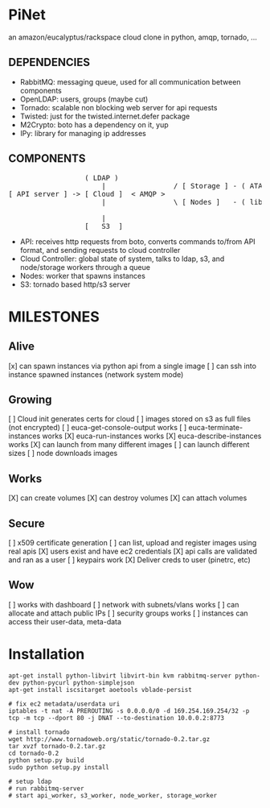 PiNet
=====

an amazon/eucalyptus/rackspace cloud clone in python, amqp, tornado, ...

DEPENDENCIES
------------

* RabbitMQ: messaging queue, used for all communication between components
* OpenLDAP: users, groups (maybe cut)
* Tornado: scalable non blocking web server for api requests
* Twisted: just for the twisted.internet.defer package
* M2Crypto: boto has a dependency on it, yup
* IPy: library for managing ip addresses

COMPONENTS
----------

<pre>
                  ( LDAP )
                      |                / [ Storage ] - ( ATAoE )
[ API server ] -> [ Cloud ]  < AMQP >   
                      |                \ [ Nodes ]   - ( libvirt/kvm )
                    <HTTP>
                      |
                  [   S3  ]
</pre>

* API: receives http requests from boto, converts commands to/from API format, and sending requests to cloud controller
* Cloud Controller: global state of system, talks to ldap, s3, and node/storage workers through a queue
* Nodes: worker that spawns instances
* S3: tornado based http/s3 server

MILESTONES
==========

Alive
-----

  [x] can spawn instances via python api from a single image
  [ ] can ssh into instance spawned instances (network system mode)

Growing
-------

  [ ] Cloud init generates certs for cloud
  [ ] images stored on s3 as full files (not encrypted)
  [ ] euca-get-console-output works
  [ ] euca-terminate-instances works
  [X] euca-run-instances works
  [X] euca-describe-instances works
  [X] can launch from many different images
  [ ] can launch different sizes
  [ ] node downloads images

Works
-----

  [X] can create volumes
  [X] can destroy volumes
  [X] can attach volumes

Secure
------

  [ ] x509 certificate generation
  [ ] can list, upload and register images using real apis
  [X] users exist and have ec2 credentials
  [X] api calls are validated and ran as a user
  [ ] keypairs work
  [X] Deliver creds to user (pinetrc, etc)

Wow
----

  [ ] works with dashboard
  [ ] network with subnets/vlans works
  [ ] can allocate and attach public IPs
  [ ] security groups works
  [ ] instances can access their user-data, meta-data

Installation
============

    apt-get install python-libvirt libvirt-bin kvm rabbitmq-server python-dev python-pycurl python-simplejson
    apt-get install iscsitarget aoetools vblade-persist
    
    # fix ec2 metadata/userdata uri
    iptables -t nat -A PREROUTING -s 0.0.0.0/0 -d 169.254.169.254/32 -p tcp -m tcp --dport 80 -j DNAT --to-destination 10.0.0.2:8773
    
    # install tornado
    wget http://www.tornadoweb.org/static/tornado-0.2.tar.gz
    tar xvzf tornado-0.2.tar.gz
    cd tornado-0.2
    python setup.py build
    sudo python setup.py install
    
    # setup ldap 
    # run rabbitmq-server
    # start api_worker, s3_worker, node_worker, storage_worker
